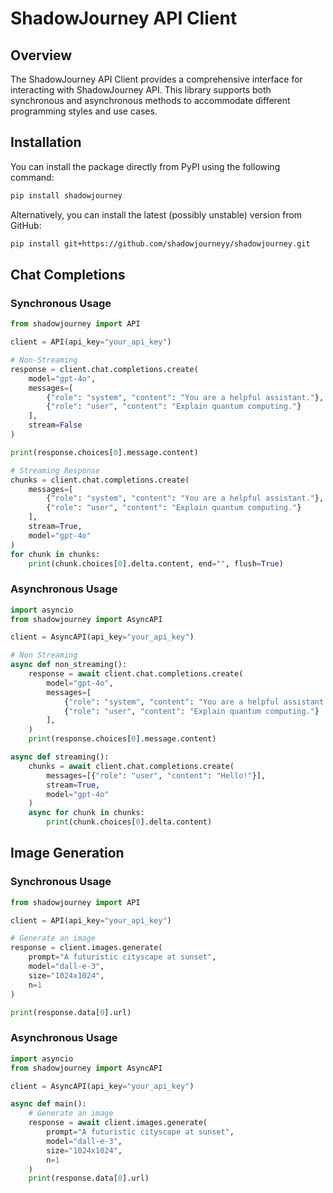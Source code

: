 # ShadowJourney API Client

## Overview

The ShadowJourney API Client provides a comprehensive interface for interacting with ShadowJourney API. This library supports both synchronous and asynchronous methods to accommodate different programming styles and use cases.

## Installation

You can install the package directly from PyPI using the following command:  
```bash
pip install shadowjourney
```

Alternatively, you can install the latest (possibly unstable) version from GitHub:  
```bash
pip install git+https://github.com/shadowjourneyy/shadowjourney.git
```

## Chat Completions

### Synchronous Usage

```python
from shadowjourney import API

client = API(api_key="your_api_key")

# Non-Streaming
response = client.chat.completions.create(
    model="gpt-4o",
    messages=[
        {"role": "system", "content": "You are a helpful assistant."},
        {"role": "user", "content": "Explain quantum computing."}
    ],
    stream=False
)

print(response.choices[0].message.content)

# Streaming Response
chunks = client.chat.completions.create(
    messages=[
        {"role": "system", "content": "You are a helpful assistant."},
        {"role": "user", "content": "Explain quantum computing."}
    ],
    stream=True,
    model="gpt-4o"
)
for chunk in chunks:
    print(chunk.choices[0].delta.content, end="", flush=True)
```

### Asynchronous Usage

```python
import asyncio
from shadowjourney import AsyncAPI

client = AsyncAPI(api_key="your_api_key")

# Non Streaming
async def non_streaming():
    response = await client.chat.completions.create(
        model="gpt-4o",
        messages=[
            {"role": "system", "content": "You are a helpful assistant."},
            {"role": "user", "content": "Explain quantum computing."}
        ],
    )
    print(response.choices[0].message.content)

async def streaming():
    chunks = await client.chat.completions.create(
        messages=[{"role": "user", "content": "Hello!"}],
        stream=True,
        model="gpt-4o"
    )
    async for chunk in chunks:
        print(chunk.choices[0].delta.content)

```

## Image Generation

### Synchronous Usage

```python
from shadowjourney import API

client = API(api_key="your_api_key")

# Generate an image
response = client.images.generate(
    prompt="A futuristic cityscape at sunset",
    model="dall-e-3",
    size="1024x1024",
    n=1
)

print(response.data[0].url)
```

### Asynchronous Usage

```python
import asyncio
from shadowjourney import AsyncAPI

client = AsyncAPI(api_key="your_api_key")

async def main():
    # Generate an image
    response = await client.images.generate(
        prompt="A futuristic cityscape at sunset",
        model="dall-e-3",
        size="1024x1024",
        n=1
    )
    print(response.data[0].url)
```

